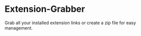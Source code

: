 # Extension-Grabber
Grab all your installed extension links or create a zip file for easy management.
